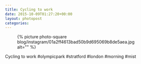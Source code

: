 ```yaml
---
title: Cycling to work
date: 2015-10-09T01:27:20+00:00
layout: photopost
categories:
---
```


<figure class="photo photo--square">
  {% picture photo-square blog/instagram/01a2ff4613bad50b9d695069b8de5aea.jpg alt="" %}
</figure>

Cycling to work
#olympicpark #stratford #london #morning #mist
